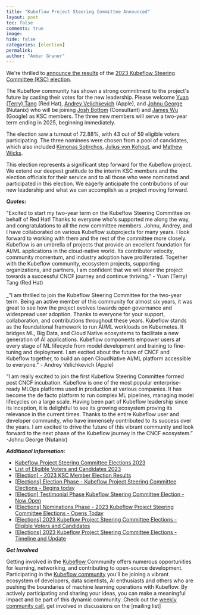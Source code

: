 ```yaml
---
title: "Kubeflow Project Steering Committee Announced"
layout: post
toc: false
comments: true
image: 
hide: false
categories: [election]
permalink: 
author: "Amber Graner"
---
```


We're thrilled to [announce the results](https://groups.google.com/g/kubeflow-discuss/c/IiwFd-Eoc_Y/m/ig9pMvvtAAAJ) of the [2023 Kubeflow Steering Committee (KSC) election](https://github.com/kubeflow/community/blob/b52b8dbc020fa69731d31d6df618ab87e38f822e/elections/kubeflow-steering-committee-elections-2023.md). 

The Kubeflow community has shown a strong commitment to the project's future by casting their votes for the new leadership. Please welcome [Yuan (Terry) Tang](https://www.linkedin.com/in/terrytangyuan/) (Red Hat), [Andrey Velichkevich](https://www.linkedin.com/in/andrey-velichkevich/) (Apple), and [Johnu George](https://www.linkedin.com/in/johnu-george-83036610/) (Nutanix) who will be joining [Josh Bottom](https://www.linkedin.com/in/joshbottum/) (Consultant) and [James Wu](https://www.linkedin.com/in/jawks/) (Google) as KSC members.  The three new members will serve a two-year term ending in 2025, beginning immediately.

The election saw a turnout of 72.88%, with 43 out of 59 eligible voters participating. The three nominees were chosen from a pool of candidates, which also included [Kimonas Sotirchos](https://www.linkedin.com/in/kimonas-sotirchos-1ba45b155/), [Julius von Kohout](https://www.linkedin.com/in/juliusvonkohout/), and [Mathew Wicks](https://www.linkedin.com/in/mathewwicks/).

This election represents a significant step forward for the Kubeflow project. We extend our deepest gratitude to the interim KSC members and the election officials for their service and to all those who were nominated and participated in this election. We eagerly anticipate the contributions of our new leadership and what we can accomplish as a project moving forward.

**_Quotes:_**

"Excited to start my two-year term on the Kubeflow Steering Committee on behalf of Red Hat! Thanks to everyone who's supported me along the way, and congratulations to all the new committee members. Johnu, Andrey, and I have collaborated on various Kubeflow subprojects for many years. I look forward to working with them and the rest of the committee more closely. Kubeflow is an umbrella of projects that provide an excellent foundation for AI/ML applications in the cloud-native world. Its contributor velocity, community momentum, and industry adoption have proliferated. Together with the Kubeflow community, ecosystem projects, supporting organizations, and partners, I am confident that we will steer the project towards a successful CNCF journey and continue thriving." - Yuan (Terry) Tang (Red Hat) \
 \
_"I am thrilled to join the Kubeflow Steering Committee for the two-year term. Being an active member of this community for almost six years, it was great to see how the project evolves towards open governance and widespread user adoption. Thanks to everyone for your support, collaboration, and contributions throughout these years. Kubeflow stands as the foundational framework to run AI/ML workloads on Kubernetes. It bridges ML, Big Data, and Cloud Native ecosystems to facilitate a new generation of AI applications. Kubeflow components empower users at every stage of ML lifecycle from model development and training to fine-tuning and deployment. I am excited about the future of CNCF and Kubeflow together, to build an open CloudNative AI/ML platform accessible to everyone." - Andrey Velichkevich (Apple)

“I am really excited to join the first Kubeflow Steering Committee formed post CNCF incubation. Kubeflow is one of the most popular enterprise-ready MLOps platforms used in production at various companies. It has become the de facto platform to run complex ML pipelines, managing model lifecycles on a large scale. Having been part of Kubeflow leadership since its inception, it is delightful to see its growing ecosystem proving its relevance in the current times. Thanks to the entire Kubeflow user and developer community, who have immensely contributed to its success over the years. I am excited to drive the future of this vibrant community and look forward to the next phase of the Kubeflow journey in the CNCF ecosystem.”  -Johnu George (Nutanix)

**_Additional Information:_**



* [Kubeflow Project Steering Committee Elections 2023](https://github.com/kubeflow/community/blob/master/elections/kubeflow-steering-committee-elections-2023.md)
* [List of Eligible Voters and Candidates 2023](https://github.com/kubeflow/community/blob/master/elections/eligible-candidates-and-voters-2023-KSC.md)
* [[Election] - 2023 KSC Member Election Results](https://groups.google.com/g/kubeflow-discuss/c/IiwFd-Eoc_Y/m/ig9pMvvtAAAJ)
* [[Elections] Election Phase - Kubeflow Project Steering Committee Elections - Begins today](https://groups.google.com/g/kubeflow-discuss/c/00il0lYjaOI/m/2AJbpc9EAgAJ)
* [[Election] Testimonial Phase Kubeflow Steering Committee Election - Now Open](https://groups.google.com/g/kubeflow-discuss/c/LWxRO6ADUgM/m/GZ5RGfv0AwAJ)
* [[Elections] Nominations Phase - 2023 Kubeflow Project Steering Committee Elections - Opens Today](https://groups.google.com/g/kubeflow-discuss/c/dEs1aGSd_X4/m/n-6pMaCnAQAJ)
* [[Elections] 2023 Kubeflow Project Steering Committee Elections - Eligible Voters and Candidates](https://groups.google.com/g/kubeflow-discuss/c/aIkzJVgsSp4/m/crpQv1EZAgAJ)
* [[Elections] 2023 Kubeflow Project Steering Committee Elections - Timeline and Update](https://groups.google.com/g/kubeflow-discuss/c/54PGJ-ypqc8/m/iRC2UXcvAQAJ)

**_Get Involved_**

Getting involved in the [Kubeflow ](https://www.kubeflow.org/)Community offers numerous opportunities for learning, networking, and contributing to open-source development. Participating in the [Kubeflow community](https://www.kubeflow.org/docs/about/community/) you'll be joining a vibrant ecosystem of developers, data scientists, AI enthusiasts and others who are pushing the boundaries of machine learning operations with Kubeflow. By actively participating and sharing your ideas, you can make a meaningful impact and be part of this dynamic community.  Check out the [weekly community call](https://www.kubeflow.org/docs/about/community/#kubeflow-community-call), get involved in discussions on the [mailing list]